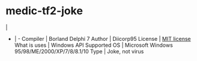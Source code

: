 # medic-tf2-joke
  |  
- | -
Compiler | Borland Delphi 7
Author | Diicorp95
License | [MIT license](https://mit-license.org/)
What is uses | Windows API
Supported OS | Microsoft Windows 95/98/ME/2000/XP/7/8/8.1/10
Type | Joke, not virus
